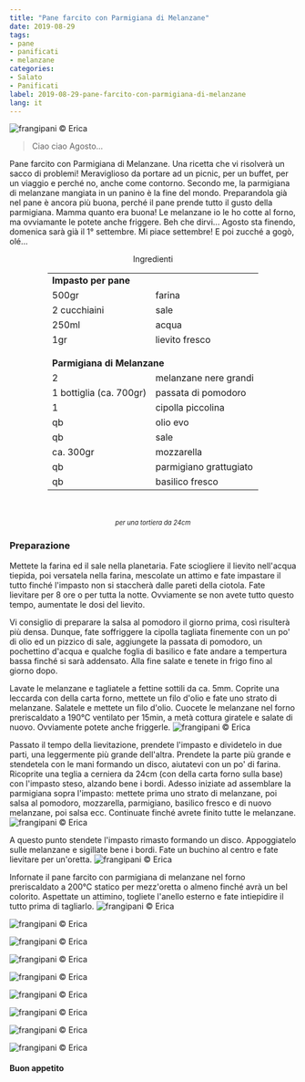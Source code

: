 ```yaml
---
title: "Pane farcito con Parmigiana di Melanzane"
date: 2019-08-29
tags:
- pane
- panificati
- melanzane
categories:
- Salato
- Panificati
label: 2019-08-29-pane-farcito-con-parmigiana-di-melanzane
lang: it
---
```

![](header.jpeg "frangipani © Erica")

> Ciao ciao Agosto...

Pane farcito con Parmigiana di Melanzane. Una ricetta che vi risolverà un sacco di problemi! Meraviglioso da portare ad un picnic, per un buffet, per un viaggio e perché no, anche come contorno. Secondo me, la parmigiana di melanzane mangiata in un panino è la fine del mondo. Preparandola già nel pane è ancora più buona, perché il pane prende tutto il gusto della parmigiana. Mamma quanto era buona! Le melanzane io le ho cotte al forno, ma ovviamante le potete anche friggere. Beh che dirvi... Agosto sta finendo, domenica sarà già il 1° settembre. Mi piace settembre! E poi zucché a gogò, olé...

<div id="wrapper" style="text-align: center">
  <div id="yourdiv" style="display: inline-block;">
    <div class="ingredients">
      <div class="ingredients-title">Ingredienti</div>
      <table>
        <tbody>
          <tr>          
            <td colspan="2"><b>Impasto per pane</b></td>
          </tr>      
          <tr>
            <td>500gr</td>
            <td>farina</td>
          </tr>
          <tr>
            <td>2 cucchiaini</td>
            <td>sale</td>
          </tr>
          <tr>
            <td>250ml</td>
            <td>acqua</td>
          </tr>
          <tr>
            <td>1gr</td>
            <td>lievito fresco</td>
          </tr>
          <tr style="height: 15px;"></tr>
          <tr>          
            <td colspan="2"><b>Parmigiana di Melanzane</b></td>
          </tr>
          <tr>
            <td>2</td>
            <td>melanzane nere grandi</td>
          </tr>
          <tr>
            <td>1 bottiglia (ca. 700gr)</td>
            <td>passata di pomodoro</td>
          </tr>
          <tr>
            <td>1</td>
            <td>cipolla piccolina</td>
          </tr>
          <tr>
            <td>qb</td>
            <td>olio evo</td>
          </tr>
          <tr>
            <td>qb</td>
            <td>sale</td>
          </tr>
          <tr>
            <td>ca. 300gr</td>
            <td>mozzarella</td>
          </tr>
          <tr>
            <td>qb</td>
            <td>parmigiano grattugiato</td>
          </tr>
          <tr>
            <td>qb</td>
            <td>basilico fresco</td>
          </tr>
        </tbody>
      </table>
      <br></br>
      <i class="pull-right" style="font-size: 80%;">per una tortiera da 24cm</i>
    </div>
  </div>
</div>


<h3>
  <font color="grey">
    <i class="fa fa-cogs"></i>
  </font> Preparazione
</h3>

Mettete la farina ed il sale nella planetaria. Fate sciogliere il lievito nell'acqua tiepida, poi versatela nella farina, mescolate un attimo e fate impastare il tutto finché l'impasto non si staccherà dalle pareti della ciotola. Fate lievitare per 8 ore o per tutta la notte. Ovviamente se non avete tutto questo tempo, aumentate le dosi del lievito. 

Vi consiglio di preparare la salsa al pomodoro il giorno prima, così risulterà più densa. Dunque, fate soffriggere la cipolla tagliata finemente con un po' di olio ed un pizzico di sale, aggiungete la passata di pomodoro, un pochettino d'acqua e qualche foglia di basilico e fate andare a tempertura bassa finché si sarà addensato. Alla fine salate e tenete in frigo fino al giorno dopo.

Lavate le melanzane e tagliatele a fettine sottili da ca. 5mm. Coprite una leccarda con della carta forno, mettete un filo d'olio e fate uno strato di melanzane. Salatele e mettete un filo d'olio. Cuocete le melanzane nel forno preriscaldato a 190°C ventilato per 15min, a metà cottura giratele e salate di nuovo. Ovviamente potete anche friggerle.
![](farcia.jpeg "frangipani © Erica")

Passato il tempo della lievitazione, prendete l'impasto e dividetelo in due parti, una leggermente più grande dell'altra. Prendete la parte più grande e stendetela con le mani formando un disco, aiutatevi con un po' di farina. Ricoprite una teglia a cerniera da 24cm (con della carta forno sulla base) con l'impasto steso, alzando bene i bordi. Adesso iniziate ad assemblare la parmigiana sopra l'impasto: mettete prima uno strato di melanzane, poi salsa al pomodoro, mozzarella, parmigiano, basilico fresco e di nuovo melanzane, poi salsa ecc. Continuate finché avrete finito tutte le melanzane.
![](farcire.jpeg "frangipani © Erica")

A questo punto stendete l'impasto rimasto formando un disco. Appoggiatelo sulle melanzane e sigillate bene i bordi. Fate un buchino al centro e fate lievitare per un'oretta.
![](teglia.jpeg "frangipani © Erica")

Infornate il pane farcito con parmigiana di melanzane nel forno preriscaldato a 200°C statico per mezz'oretta o almeno finché avrà un bel colorito. Aspettate un attimino, togliete l'anello esterno e fate intiepidire il tutto prima di tagliarlo.
![](risultato1.jpeg "frangipani © Erica")

![](risultato2.jpeg "frangipani © Erica")

![](risultato3.jpeg "frangipani © Erica")

![](risultato4.jpeg "frangipani © Erica")

![](risultato5.jpeg "frangipani © Erica")

![](risultato6.jpeg "frangipani © Erica")

![](risultato7.jpeg "frangipani © Erica")

![](risultato8.jpeg "frangipani © Erica")

![](risultato9.jpeg "frangipani © Erica")

<h4>Buon appetito
  <font color="red">
    <i class="fa fa-smile-o"></i>
  </font>
</h4>